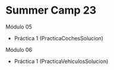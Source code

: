 # Summer Camp 23

Módulo 05
- Práctica 1 (PracticaCochesSolucion)

Módulo 06
- Práctica 1 (PracticaVehiculosSolucion)
